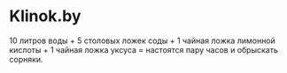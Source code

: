 # Klinok.by

10 литров воды + 5 столовых ложек соды + 1 чайная ложка лимонной кислоты + 1 чайная ложка уксуса = настоятся пару часов и обрыскать сорняки.
